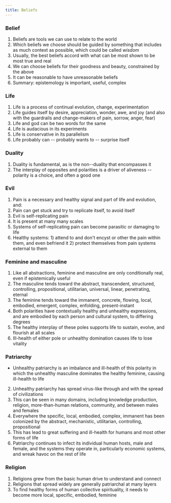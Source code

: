 ```yaml
---
title: Beliefs
---
```

### Belief

1. Beliefs are tools we can use to relate to the world
2. Which beliefs we choose should be guided by something that includes as much context as possible, which could be called *wisdom*
3. Usually, the best beliefs accord with what can be most shown to be most true and real
4. We can choose beliefs for their goodness and beauty, constrained by the above
5. It can be reasonable to have unreasonable beliefs
6. Summary: epistemology is important, useful, complex

### Life
1. Life is a process of continual evolution, change, experimentation
2. Life guides itself by desire, appreciation, wonder, awe, and joy (and also with the guardrails and change-makers of pain, sorrow, anger, fear)
3. Life and god can be two words for the same
4. Life is audacious in its experiments
5. Life is conservative in its parallelism
6. Life probably can -- probably wants to -- surprise itself

### Duality
1. Duality is fundamental, as is the non--duality that encompasses it
2. The interplay of opposites and polarities is a driver of aliveness -- polarity is a choice, and often a good one

### Evil
1. Pain is a necessary and healthy signal and part of life and evolution, and:
2. Pain can get stuck and try to replicate itself, to avoid itself
3. Evil is self-replicating pain
4. It is present at many many scales
5. Systems of self-replicating pain can become parasitic or damaging to life
6. Healthy systems: 1) attend to and don't encyst or other the pain within them, and even befriend it 2) protect themselves from pain systems external to them

### Feminine and masculine
1. Like all abstractions, feminine and masculine are only conditionally real, even if epistemically useful
2. The masculine tends toward the abstract, transcendent, structured, controlling, propositional, utilitarian, universal, linear, penetrating, eternal
3. The feminine tends toward the immanent, concrete, flowing, local, embodied, emergent, complex, enfolding, present-instant
4. Both polarities have contextually healthy and unhealthy expressions, and are embodied by each person and cultural system, to differing degrees
5. The healthy interplay of these poles supports life to sustain, evolve, and flourish at all scales
6. Ill-health of either pole or unhealthy domination causes life to lose vitality

### Patriarchy
- Unhealthy patriarchy is an imbalance and ill-health of this polarity in which the unhealthy masculine dominates the healthy feminine, causing ill-health to life
2. Unhealthy patriarchy has spread virus-like through and with the spread of civilizations
3. This can be seen in many domains, including knowledge production, religion, more-than-human relations, community, and between males and females
4. Everywhere the specific, local, embodied, complex, immanent has been colonized by the abstract, mechanistic, utilitarian, controlling, propositional
5. This has lead to great suffering and ill-health for humans and most other forms of life
6. Patriarchy continues to infect its individual human hosts, male and female, and the systems they operate in, particularly economic systems, and wreak havoc on the rest of life

### Religion
1. Religions grew from the basic human drive to understand and connect
2. Religions that spread widely are generally patriarchal at many layers
3. To find healthy forms of human collective spirituality, it needs to become more local, specific, embodied, feminine
